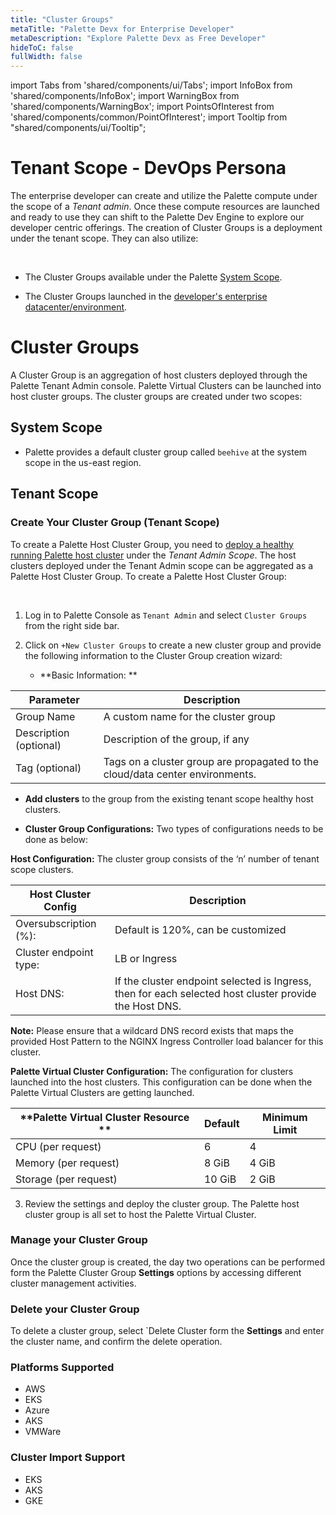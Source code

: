 ```yaml
---
title: "Cluster Groups"
metaTitle: "Palette Devx for Enterprise Developer"
metaDescription: "Explore Palette Devx as Free Developer"
hideToC: false
fullWidth: false
---
```


import Tabs from 'shared/components/ui/Tabs';
import InfoBox from 'shared/components/InfoBox';
import WarningBox from 'shared/components/WarningBox';
import PointsOfInterest from 'shared/components/common/PointOfInterest';
import Tooltip from "shared/components/ui/Tooltip";



# Tenant Scope - DevOps Persona

The enterprise developer can create and utilize the Palette compute under the scope of a *Tenant admin*. Once these compute resources are launched and ready to use they can shift to the Palette Dev Engine to explore our developer centric offerings. The creation of Cluster Groups is a deployment under the tenant scope. They can also utilize:

<br />

* The Cluster Groups available under the Palette [System Scope](/devx/cluster-groups#systemscope).


* The Cluster Groups launched in the [developer's enterprise datacenter/environment](/devx/cluster-groups#tenantscope).

# Cluster Groups

A Cluster Group is an aggregation of host clusters deployed through the Palette Tenant Admin console. Palette Virtual Clusters can be launched into host cluster groups. The cluster groups are created under two scopes:

## System Scope

  * Palette provides a default cluster group called `beehive` at the system scope in the us-east region. 

## Tenant Scope

### Create Your Cluster Group (Tenant Scope) 

To create a Palette Host Cluster Group, you need to [deploy a healthy running Palette host cluster](/clusters) under the *Tenant Admin Scope*.  The host clusters deployed under the Tenant Admin scope can be aggregated as a Palette Host Cluster Group. To create a Palette Host Cluster Group:

<br />

1. Log in to Palette Console as `Tenant Admin` and select `Cluster Groups` from the right side bar.


2. Click on `+New Cluster Groups` to create a new cluster group and provide the following information to the Cluster Group creation wizard:


   * **Basic Information: **

  |         Parameter           | Description  |
  |-------------------------------|-----------------|
  |Group Name                 | A custom name for the cluster group|
  |Description (optional)   | Description of the group, if any | 
  |Tag (optional)               | Tags on a cluster group are propagated to the cloud/data center environments.|


  * **Add clusters** to the group from the existing tenant scope healthy host clusters.


  * **Cluster Group Configurations:** Two types of configurations needs to be done as below:

    
  **Host Configuration:** The cluster group consists of the ‘n’ number of tenant scope clusters. 
    
|**Host Cluster Config**        |        **Description**                    |
|--------------------------------------|-------------------------------------------|
|Oversubscription (%):                 | Default is 120%, can be customized|
|Cluster endpoint type:                | LB or Ingress|
|Host DNS:                             | If the cluster endpoint selected is Ingress, then for each selected host cluster provide the Host DNS. |


**Note:**  Please ensure that a wildcard DNS record exists that maps the provided Host Pattern to the NGINX Ingress Controller load balancer for this cluster.


   **Palette Virtual Cluster Configuration:** The configuration for clusters launched into the host clusters. This configuration can be done when the Palette Virtual Clusters are getting launched.

 |**Palette Virtual Cluster Resource ** | **Default**   |**Minimum Limit**|
 |------------------------------|-------------------|-----------------|
 |CPU (per request)             | 6                 | 4               |
 | Memory (per request)         | 8 GiB             | 4 GiB           |
 | Storage (per request)        | 10 GiB            | 2 GiB           |


3. Review the settings and deploy the cluster group. The Palette host cluster group is all set to host the Palette Virtual Cluster.


### Manage your Cluster Group

Once the cluster group is created, the day two operations can be performed form the Palette Cluster Group **Settings** options by accessing different cluster management activities. 

### Delete your Cluster Group

To delete a cluster group, select `Delete Cluster form the **Settings** and enter the cluster name, and confirm the delete operation.

### Platforms Supported

* AWS
* EKS
* Azure
* AKS
* VMWare

### Cluster Import Support

* EKS
* AKS
* GKE


<br />
